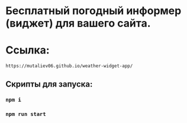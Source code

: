 # Бесплатный погодный информер (виджет) для вашего сайта.

# Ссылка:
`https://mutaliev06.github.io/weather-widget-app/`

## Скрипты для запуска:

### `npm i`
### `npm run start`
